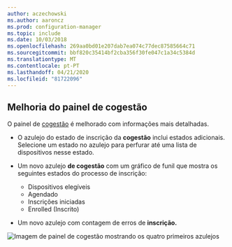 ```yaml
---
author: aczechowski
ms.author: aaroncz
ms.prod: configuration-manager
ms.topic: include
ms.date: 10/03/2018
ms.openlocfilehash: 269aa0bd01e207dab7ea074c77dec87585664c71
ms.sourcegitcommit: bbf820c35414bf2cba356f30fe047c1a34c5384d
ms.translationtype: MT
ms.contentlocale: pt-PT
ms.lasthandoff: 04/21/2020
ms.locfileid: "81722096"
---
```

## <a name="improvement-to-co-management-dashboard"></a><a name="bkmk_comgmt-report"></a>Melhoria do painel de cogestão
<!--1358980-->

O painel de [cogestão](../../../../comanage/how-to-monitor.md) é melhorado com informações mais detalhadas.  

- O azulejo do estado de inscrição da **cogestão** inclui estados adicionais. Selecione um estado no azulejo para perfurar até uma lista de dispositivos nesse estado.  

- Um novo azulejo **de cogestão** com um gráfico de funil que mostra os seguintes estados do processo de inscrição:  
    - Dispositivos elegíveis  
    - Agendado  
    - Inscrições iniciadas  
    - Enrolled (Inscrito)  

- Um novo azulejo com contagem de erros de **inscrição.** 

![Imagem de painel de cogestão mostrando os quatro primeiros azulejos](../../media/1358980-comgmt-dashboard.png)


